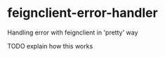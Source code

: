 # feignclient-error-handler
Handling error with feignclient in 'pretty' way


TODO explain how this works